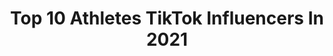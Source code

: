 ---
title: Top 10 Athletes TikTok Influencers In 2021
description: >-
  Find top athletes TikTok influencers in 2021. Most popular hashtags: #fyp #viral #foryoupage #foryou.
platform: TikTok
hits: 1237
text_top: See the most popular TikTok profiles on inBeat.
text_bottom: Our platform has 1237 TikTok influencers like this for you to collaborate.
profiles:
  - username: "vikashkandola16"
    fullname: >-
      Vikash kandola 88
    bio: >-
      Athlete
    location: "India"
    followers: 12500
    engagement: 1752
    commentsToLikes: 0.006596
    id: ckb17qyssveoi0j238eniqmcj
    verified: false
    hashtags: "#pubg"
  - username: "rcfitnessworld73"
    fullname: >-
      Rahul Chauhan
    bio: >-
      Athlete
    location: "India"
    followers: 58800
    engagement: 1300
    commentsToLikes: 0.018710
    id: ckamslkq9qotn0i78ocb3d9sh
    verified: false
    hashtags: "#rcfitnessworld, #trending, #foryoupage, #india"
  - username: "sadikfitness"
    fullname: >-
      Sadik Hadzovic
    bio: >-
      Athlete
    location: "United States"
    followers: 36600
    engagement: 640
    commentsToLikes: 0.020144
    id: ck9kegkrwysvx0j78zzeuzoaf
    verified: false
    hashtags: "#fitness, #bodybuilding, #sadikhadzovic, #motivation"
  - username: "nasandino"
    fullname: >-
      nasandino
    bio: >-
      Athlete
    location: "United States"
    followers: 7302
    engagement: 868
    commentsToLikes: 0.034122
    id: ckcejgzats9sp0j23f7uqraaa
    verified: false
    hashtags: "#fyp, #foryou, #basketball, #viral"
  - username: "tee_higgins5"
    fullname: >-
      Tee Higgins
    bio: >-
      Athlete
    location: "United States"
    followers: 60200
    engagement: 1170
    commentsToLikes: 0.015078
    id: ck94l48tmxpge0j7838if7uw2
    verified: true
    hashtags: "#foryoupage, #fyp, #foryou, #viral"
  - username: "dylan_lambert"
    fullname: >-
      Dylanlambert
    bio: >-
      Athlete
    location: "United States"
    followers: 17300
    engagement: 763
    commentsToLikes: 0.025142
    id: ckcpf2fk9gkln0j23kglvznrf
    verified: false
    hashtags: "#trackandfield, #foryoupage, #running, #fyp"
  - username: "mouseketeerjonathan"
    fullname: >-
      Jonathan
    bio: >-
      The official account of MouseketeerJonathan. Athlete, Zumba Instructor, Teacher
    location: "United States"
    followers: 294800
    engagement: 1955
    commentsToLikes: 0.028324
    id: ckcpttx2lonxr0j23bwxwpowe
    verified: false
    hashtags: "#duet, #mouseketeerjonathan, #acting, #fyp"
  - username: "neeekaa_"
    fullname: >-
      NEEK MILLY
    bio: >-
      T&F ATHLETE I make custom wigs [ IG @unitsbyneek ] Personal IG @neeekaa_ 💕
    location: "United States"
    followers: 29900
    engagement: 1629
    commentsToLikes: 0.075513
    id: ckbeq6w8c7jgo0j23c3xmg9h7
    verified: false
    hashtags: "#motivationmonday, #fyp, #unitsbyneek, #xyzbca"
  - username: "armon.figs"
    fullname: >-
      Randynyc💫
    bio: >-
      yung_obj13👻 Athlete 📍 nycthelabel 🗽
    location: "United States"
    followers: 2267
    engagement: 2364
    commentsToLikes: 0.134219
    id: ckbw82wpoz1r90j23yost3ai2
    verified: false
    hashtags: "#gardenproject, #stemlife, #10secondsvs, #viral"
  - username: "danger_racer__"
    fullname: >-
      ⚔️ Aᴿᴹᵞ    LØᵛᴱᴿ ⚔️
    bio: >-
      ༒ĐΔ₦G€Řシ Athlete 1500m Iᴹ.. iᴺᶜᴼᴹᴾᴸᴱᵀᴱ.. Wiᵀᴴᴼᵁᵀ... Yøᵁ. ..Aᴿᴹᵞ.
    location: "India"
    followers: 2790
    engagement: 2355
    commentsToLikes: 0.081473
    id: ckbqsucjjdn6c0j23uk5ny2d3
    verified: false
    hashtags: "#jaihind, #photomagic, #army, #ilovemyindia"
---